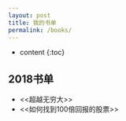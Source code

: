 ```yaml
---
layout: post
title: 我的书单
permalink: /books/
---
```


* content
{:toc}


2018书单
-----------------------------------------------------------------

+ <<超越无穷大>>
+ <<如何找到100倍回报的股票>>
